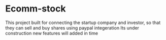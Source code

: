 # Ecomm-stock
This project built for connecting the startup company and investor, so that they can sell and buy shares using paypal integeration 
Its under construction new features will added in time 
